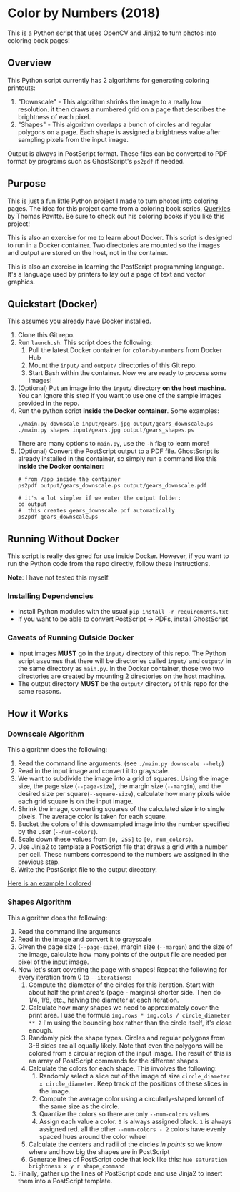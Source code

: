 # Color by Numbers (2018)

This is a Python script that uses OpenCV and Jinja2 to turn photos into
coloring book pages!

## Overview

This Python script currently has 2 algorithms for generating coloring printouts:

1. "Downscale" - This algorithm shrinks the image to a really low resolution.
    it then draws a numbered grid on a page that describes the brightness
    of each pixel.
2. "Shapes" - This algorithm overlaps a bunch of circles and regular polygons on
    a page. Each shape is assigned a brightness value after sampling pixels from
    the input image.

Output is always in PostScript format. These files can be converted to
PDF format by programs such as GhostScript's `ps2pdf` if needed.

## Purpose

This is just a fun little Python project I made to turn photos into coloring
pages. The idea for this project came from a coloring book series,
[Querkles](http://www.querkles.net/) by Thomas Pavitte. Be sure to check out
his coloring books if you like this project!

This is also an exercise for me to learn about Docker. This script is designed
to run in a Docker container. Two directories are mounted so the images and
output are stored on the host, not in the container.

This is also an exercise in learning the PostScript programming language. It's
a language used by printers to lay out a page of text and vector graphics.

## Quickstart (Docker)

This assumes you already have Docker installed.

1. Clone this Git repo.
1. Run `launch.sh`. This script does the following:
    1. Pull the latest Docker container for `color-by-numbers` from Docker Hub
    1. Mount the `input/` and `output/` directories of this Git repo.
    1. Start Bash within the container. Now we are ready to process some
        images!
1. (Optional) Put an image into the `input/` directory **on the host machine**.
    You can ignore this step if you want to use one of the sample images
    provided in the repo.
1. Run the python script **inside the Docker container**. Some examples:
    ```
    ./main.py downscale input/gears.jpg output/gears_downscale.ps
    ./main.py shapes input/gears.jpg output/gears_shapes.ps
    ```
    There are many options to `main.py`, use the `-h` flag to learn more!
1. (Optional) Convert the PostScript output to a PDF file. GhostScript is
    already installed in the container, so simply run a command like this
    **inside the Docker container**:
    ```
    # from /app inside the container
    ps2pdf output/gears_downscale.ps output/gears_downscale.pdf

    # it's a lot simpler if we enter the output folder:
    cd output
    #  this creates gears_downscale.pdf automatically
    ps2pdf gears_downscale.ps
    ```

## Running Without Docker

This script is really designed for use inside Docker. However, if you want to
run the Python code from the repo directly, follow these instructions.

**Note**: I have not tested this myself.

### Installing Dependencies

* Install Python modules with the usual `pip install -r requirements.txt`
* If you want to be able to convert PostScript -> PDFs, install GhostScript

### Caveats of Running Outside Docker

* Input images **MUST** go in the `input/` directory of this repo. The Python
  script assumes that there will be directories called `input/` and `output/`
  in the same directory as `main.py`. In the Docker container, those two
  two directories are created by mounting 2 directories on the host machine.
* The output directory **MUST** be the `output/` directory of this repo for the
  same reasons.

## How it Works

### Downscale Algorithm

This algorithm does the following:

1. Read the command line arguments. (see `./main.py downscale --help`)
1. Read in the input image and convert it to grayscale.
1. We want to subdivide the image into a grid of squares. Using the image size,
    the page size (`--page-size`), the margin size (`--margin`), and the
    desired size per square(`--square-size`), calculate how many pixels wide
    each grid square is on the input image.
1. Shrink the image, converting squares of the calculated size into single
    pixels. The average color is taken for each square.
1. Bucket the colors of this downsampled image into the number specified
    by the user (`--num-colors`).
1. Scale down these values from `[0, 255]` to `[0, num_colors)`.
1. Use Jinja2 to template a PostScript file that draws a grid with a number
    per cell. These numbers correspond to the numbers we assigned in the
    previous step.
1. Write the PostScript file to the output directory.

[Here is an example I colored](https://ptrgags.deviantart.com/art/2018-03-21-WIP-Sample-Color-By-Numbers-736609991)

### Shapes Algorithm

This algorithm does the following:

1. Read the command line arguments
1. Read in the image and convert it to grayscale
1. Given the page size (`--page-size`), margin size (`--margin`) and the size
    of the image, calculate how many points of the output file are needed per
    pixel of the input image.
1. Now let's start covering the page with shapes! Repeat the following for
    every iteration from 0 to `--iterations`:
    1. Compute the diameter of the circles for this iteration. Start with
        about half the print area's (page - margins) shorter side. Then do
        1/4, 1/8, etc., halving the diameter at each iteration.
    1. Calculate how many shapes we need to approximately cover the print
        area. I use the formula `img.rows * img.cols / circle_diameter ** 2`
        I'm using the bounding box rather than the circle itself, it's close
        enough.
    1. Randomly pick the shape types. Circles and regular polygons from 3-8
        sides are all equally likely. Note that even the polygons will be
        colored from a circular region of the input image. The result of this
        is an array of PostScript commands for the different shapes.
    1. Calculate the colors for each shape. This involves the following:
        1. Randomly select a slice out of the image of size
            `circle_diameter x circle_diameter`. Keep track of the positions of
            these slices in the image.
        1. Compute the average color using a circularly-shaped kernel of the
            same size as the circle.
        1. Quantize the colors so there are only `--num-colors` values
        1. Assign each value a color. `0` is always assigned black. `1` is
            always assigned red. all the other `--num-colors - 2` colors have
            evenly spaced hues around the color wheel
    1. Calculate the centers and radii of the circles *in points* so we
        know where and how big the shapes are in PostScript
    1. Generate lines of PostScript code that look like this:
        `hue saturation brightness x y r shape_command`
1. Finally, gather up the lines of PostScript code and use Jinja2 to insert
    them into a PostScript template.
